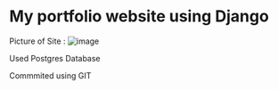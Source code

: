 # My portfolio website using Django

Picture of Site : 
![image](https://user-images.githubusercontent.com/42503383/134811716-cb4dedaf-38f7-4bb3-8568-9e2f917119f5.png)

Used Postgres Database

Commmited using GIT
